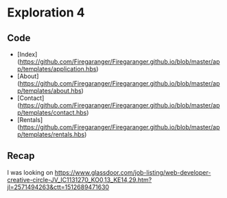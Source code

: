 # Exploration 4

## Code

* [Index] (https://github.com/Firegaranger/Firegaranger.github.io/blob/master/app/templates/application.hbs)
* [About] (https://github.com/Firegaranger/Firegaranger.github.io/blob/master/app/templates/about.hbs)
* [Contact] (https://github.com/Firegaranger/Firegaranger.github.io/blob/master/app/templates/contact.hbs)
* [Rentals] (https://github.com/Firegaranger/Firegaranger.github.io/blob/master/app/templates/rentals.hbs)

## Recap

I was looking on https://www.glassdoor.com/job-listing/web-developer-creative-circle-JV_IC1131270_KO0,13_KE14,29.htm?jl=2571494263&ctt=1512689471630
